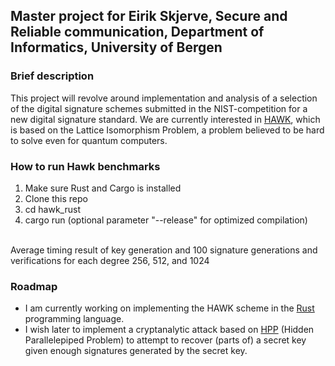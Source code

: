 Master project for Eirik Skjerve, Secure and Reliable communication, Department of Informatics, University of Bergen
---
### Brief description
This project will revolve around implementation and analysis of a selection of the digital signature schemes submitted in the NIST-competition for a new digital signature standard.
We are currently interested in [HAWK](https://hawk-sign.info/), which is based on the Lattice Isomorphism Problem, a problem believed to be hard to solve even for quantum computers. 

### How to run Hawk benchmarks
1. Make sure Rust and Cargo is installed
2. Clone this repo
3. cd hawk_rust
4. cargo run (optional parameter "--release" for optimized compilation)
<br/>
Average timing result of key generation and 100 signature generations and verifications for 
each degree 256, 512, and 1024

### Roadmap
- I am currently working on implementing the HAWK scheme in the [Rust](https://www.rust-lang.org/) programming language.
- I wish later to implement a cryptanalytic attack based on [HPP](https://cims.nyu.edu/~regev/papers/gghattack.pdf) (Hidden Parallelepiped Problem) to attempt to recover (parts of) a secret key given enough signatures generated by the secret key.
